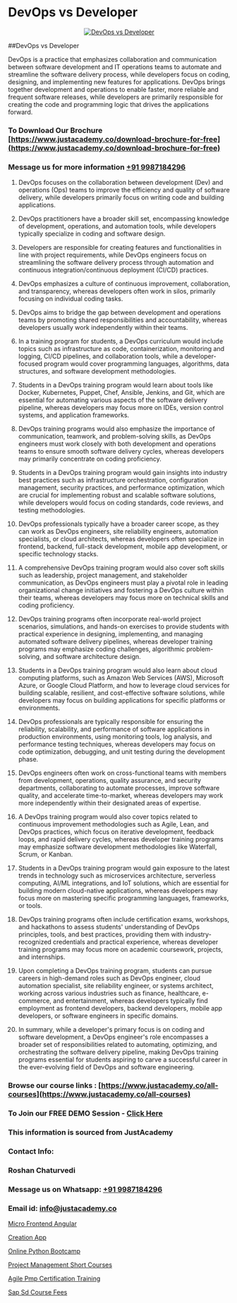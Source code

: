 # DevOps vs Developer

<p align="center">
  <a href="https://justacademy.co/course-detail/devops-training">
    <img src="https://justacademy.co/storage2/course_image/1710765394_course_image.webp" alt="DevOps vs Developer">
  </a>
</p>
##DevOps vs Developer

DevOps is a practice that emphasizes collaboration and communication between software development and IT operations teams to automate and streamline the software delivery process, while developers focus on coding, designing, and implementing new features for applications. DevOps brings together development and operations to enable faster, more reliable and frequent software releases, while developers are primarily responsible for creating the code and programming logic that drives the applications forward.
### To Download Our Brochure [https://www.justacademy.co/download-brochure-for-free](https://www.justacademy.co/download-brochure-for-free)
### Message us for more information [+91 9987184296](https://api.whatsapp.com/send?phone=919987184296)
1) DevOps focuses on the collaboration between development (Dev) and operations (Ops) teams to improve the efficiency and quality of software delivery, while developers primarily focus on writing code and building applications.

2) DevOps practitioners have a broader skill set, encompassing knowledge of development, operations, and automation tools, while developers typically specialize in coding and software design.

3) Developers are responsible for creating features and functionalities in line with project requirements, while DevOps engineers focus on streamlining the software delivery process through automation and continuous integration/continuous deployment (CI/CD) practices.

4) DevOps emphasizes a culture of continuous improvement, collaboration, and transparency, whereas developers often work in silos, primarily focusing on individual coding tasks.

5) DevOps aims to bridge the gap between development and operations teams by promoting shared responsibilities and accountability, whereas developers usually work independently within their teams.

6) In a training program for students, a DevOps curriculum would include topics such as infrastructure as code, containerization, monitoring and logging, CI/CD pipelines, and collaboration tools, while a developer-focused program would cover programming languages, algorithms, data structures, and software development methodologies.

7) Students in a DevOps training program would learn about tools like Docker, Kubernetes, Puppet, Chef, Ansible, Jenkins, and Git, which are essential for automating various aspects of the software delivery pipeline, whereas developers may focus more on IDEs, version control systems, and application frameworks.

8) DevOps training programs would also emphasize the importance of communication, teamwork, and problem-solving skills, as DevOps engineers must work closely with both development and operations teams to ensure smooth software delivery cycles, whereas developers may primarily concentrate on coding proficiency.

9) Students in a DevOps training program would gain insights into industry best practices such as infrastructure orchestration, configuration management, security practices, and performance optimization, which are crucial for implementing robust and scalable software solutions, while developers would focus on coding standards, code reviews, and testing methodologies.

10) DevOps professionals typically have a broader career scope, as they can work as DevOps engineers, site reliability engineers, automation specialists, or cloud architects, whereas developers often specialize in frontend, backend, full-stack development, mobile app development, or specific technology stacks.

11) A comprehensive DevOps training program would also cover soft skills such as leadership, project management, and stakeholder communication, as DevOps engineers must play a pivotal role in leading organizational change initiatives and fostering a DevOps culture within their teams, whereas developers may focus more on technical skills and coding proficiency.

12) DevOps training programs often incorporate real-world project scenarios, simulations, and hands-on exercises to provide students with practical experience in designing, implementing, and managing automated software delivery pipelines, whereas developer training programs may emphasize coding challenges, algorithmic problem-solving, and software architecture design.

13) Students in a DevOps training program would also learn about cloud computing platforms, such as Amazon Web Services (AWS), Microsoft Azure, or Google Cloud Platform, and how to leverage cloud services for building scalable, resilient, and cost-effective software solutions, while developers may focus on building applications for specific platforms or environments.

14) DevOps professionals are typically responsible for ensuring the reliability, scalability, and performance of software applications in production environments, using monitoring tools, log analysis, and performance testing techniques, whereas developers may focus on code optimization, debugging, and unit testing during the development phase.

15) DevOps engineers often work on cross-functional teams with members from development, operations, quality assurance, and security departments, collaborating to automate processes, improve software quality, and accelerate time-to-market, whereas developers may work more independently within their designated areas of expertise.

16) A DevOps training program would also cover topics related to continuous improvement methodologies such as Agile, Lean, and DevOps practices, which focus on iterative development, feedback loops, and rapid delivery cycles, whereas developer training programs may emphasize software development methodologies like Waterfall, Scrum, or Kanban.

17) Students in a DevOps training program would gain exposure to the latest trends in technology such as microservices architecture, serverless computing, AI/ML integrations, and IoT solutions, which are essential for building modern cloud-native applications, whereas developers may focus more on mastering specific programming languages, frameworks, or tools.

18) DevOps training programs often include certification exams, workshops, and hackathons to assess students' understanding of DevOps principles, tools, and best practices, providing them with industry-recognized credentials and practical experience, whereas developer training programs may focus more on academic coursework, projects, and internships.

19) Upon completing a DevOps training program, students can pursue careers in high-demand roles such as DevOps engineer, cloud automation specialist, site reliability engineer, or systems architect, working across various industries such as finance, healthcare, e-commerce, and entertainment, whereas developers typically find employment as frontend developers, backend developers, mobile app developers, or software engineers in specific domains.

20) In summary, while a developer's primary focus is on coding and software development, a DevOps engineer's role encompasses a broader set of responsibilities related to automating, optimizing, and orchestrating the software delivery pipeline, making DevOps training programs essential for students aspiring to carve a successful career in the ever-evolving field of DevOps and software engineering.

### Browse our course links : [https://www.justacademy.co/all-courses](https://www.justacademy.co/all-courses) 
### To Join our FREE DEMO Session - [Click Here](https://www.justacademy.co/register-for-course-demo)


### This information is sourced from JustAcademy
### Contact Info:
### Roshan Chaturvedi
### Message us on Whatsapp: [+91 9987184296](https://api.whatsapp.com/send?phone=919987184296)
### Email id: [info@justacademy.co](mailto:info@justacademy.co)
                
[Micro Frontend Angular](https://www.linkedin.com/pulse/micro-frontend-angular-justacademy-thane-egagc?trackingId=e5lt2ocTsBoP6r5vGvjvbQ%3D%3D&lipi=urn%3Ali%3Apage%3Ad_flagship3_company_admin%3Bs5%2FTwm7dQuuyZG7uExGaaQ%3D%3D)

[Creation App](https://www.linkedin.com/pulse/creation-app-justacademy-ahmedabad-49ere?trackingId=xWOQjg67BoRo34bfrAQ7DA%3D%3D&lipi=urn%3Ali%3Apage%3Ad_flagship3_company_admin%3BaDgp3xTAQPe9zxsqrS35EA%3D%3D)

[Online Python Bootcamp](https://medium.com/@justacademytraining/online-python-bootcamp-e6b59071bc4c)

[Project Management Short Courses](https://medium.com/@AkashSingh2052/project-management-short-courses-682895dac196)

[Agile Pmp Certification Training](https://justacademyin.github.io/justacademy/agile-pmp-certification-training)

[Sap Sd Course Fees](https://justacademyin.github.io/justacademy/sap-sd-course-fees)

